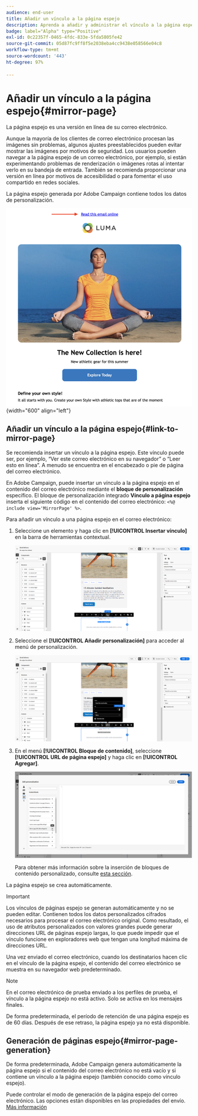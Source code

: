 ```yaml
---
audience: end-user
title: Añadir un vínculo a la página espejo
description: Aprenda a añadir y administrar el vínculo a la página espejo
badge: label="Alpha" type="Positive"
exl-id: 0c22357f-0465-4fdc-833e-5fda5805fe42
source-git-commit: 05d87fc9ff8f5e2038eba4cc9438e058566e04c8
workflow-type: tm+mt
source-wordcount: '443'
ht-degree: 97%

---
```


# Añadir un vínculo a la página espejo{#mirror-page}

La página espejo es una versión en línea de su correo electrónico.

Aunque la mayoría de los clientes de correo electrónico procesan las imágenes sin problemas, algunos ajustes preestablecidos pueden evitar mostrar las imágenes por motivos de seguridad. Los usuarios pueden navegar a la página espejo de un correo electrónico, por ejemplo, si están experimentando problemas de renderización o imágenes rotas al intentar verlo en su bandeja de entrada. También se recomienda proporcionar una versión en línea por motivos de accesibilidad o para fomentar el uso compartido en redes sociales.

La página espejo generada por Adobe Campaign contiene todos los datos de personalización.

![ejemplo de vínculo espejo](assets/mirror-page-link.png){width="600" align="left"}

## Añadir un vínculo a la página espejo{#link-to-mirror-page}

Se recomienda insertar un vínculo a la página espejo. Este vínculo puede ser, por ejemplo, “Ver este correo electrónico en su navegador” o “Leer esto en línea”. A menudo se encuentra en el encabezado o pie de página del correo electrónico.

En Adobe Campaign, puede insertar un vínculo a la página espejo en el contenido del correo electrónico mediante el **bloque de personalización** específico. El bloque de personalización integrado **Vínculo a página espejo** inserta el siguiente código en el contenido del correo electrónico: `<%@ include view='MirrorPage' %>`.

Para añadir un vínculo a una página espejo en el correo electrónico:

1. Seleccione un elemento y haga clic en **[!UICONTROL Insertar vínculo]** en la barra de herramientas contextual.

   ![](assets/message-tracking-mirror-page.png)

1. Seleccione el **[!UICONTROL Añadir personalización]** para acceder al menú de personalización.

   ![](assets/message-tracking-mirror-page_2.png)

1. En el menú **[!UICONTROL Bloque de contenido]**, seleccione **[!UICONTROL URL de página espejo]** y haga clic en **[!UICONTROL Agregar]**.

   ![](assets/message-tracking-mirror-page_3.png)

   Para obtener más información sobre la inserción de bloques de contenido personalizado, consulte [esta sección](../personalization/personalize.md#personalize-emails).

La página espejo se crea automáticamente.

>[!IMPORTANT]
>
>Los vínculos de páginas espejo se generan automáticamente y no se pueden editar. Contienen todos los datos personalizados cifrados necesarios para procesar el correo electrónico original. Como resultado, el uso de atributos personalizados con valores grandes puede generar direcciones URL de páginas espejo largas, lo que puede impedir que el vínculo funcione en exploradores web que tengan una longitud máxima de direcciones URL.

Una vez enviado el correo electrónico, cuando los destinatarios hacen clic en el vínculo de la página espejo, el contenido del correo electrónico se muestra en su navegador web predeterminado.

>[!NOTE]
>
>En el correo electrónico de prueba enviado a los perfiles de prueba, el vínculo a la página espejo no está activo. Solo se activa en los mensajes finales.

De forma predeterminada, el período de retención de una página espejo es de 60 días. Después de ese retraso, la página espejo ya no está disponible.


## Generación de páginas espejo{#mirror-page-generation}

De forma predeterminada, Adobe Campaign genera automáticamente la página espejo si el contenido del correo electrónico no está vacío y si contiene un vínculo a la página espejo (también conocido como vínculo espejo).

Puede controlar el modo de generación de la página espejo del correo electrónico. Las opciones están disponibles en las propiedades del envío. [Más información](../advanced-settings/delivery-settings.md#mirror)
